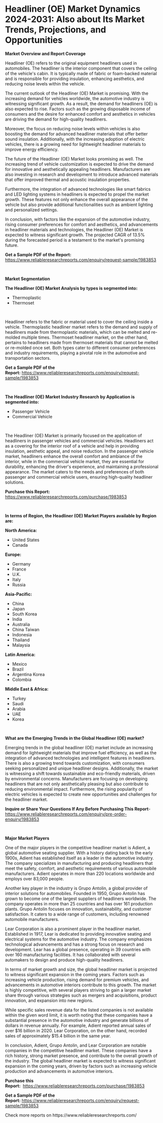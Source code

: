 <p><h1>Headliner (OE) Market Dynamics 2024-2031: Also about Its Market Trends, Projections, and Opportunities</h1></p><p><strong>Market Overview and Report Coverage</strong></p>
<p><p>Headliner (OE) refers to the original equipment headliners used in automobiles. The headliner is the interior component that covers the ceiling of the vehicle's cabin. It is typically made of fabric or foam-backed material and is responsible for providing insulation, enhancing aesthetics, and reducing noise levels within the vehicle.</p><p>The current outlook of the Headliner (OE) Market is promising. With the increasing demand for vehicles worldwide, the automotive industry is witnessing significant growth. As a result, the demand for headliners (OE) is also expected to rise. Factors such as the growing disposable income of consumers and the desire for enhanced comfort and aesthetics in vehicles are driving the demand for high-quality headliners.</p><p>Moreover, the focus on reducing noise levels within vehicles is also boosting the demand for advanced headliner materials that offer better sound insulation. Additionally, with the increasing adoption of electric vehicles, there is a growing need for lightweight headliner materials to improve energy efficiency.</p><p>The future of the Headliner (OE) Market looks promising as well. The increasing trend of vehicle customization is expected to drive the demand for innovative and aesthetically appealing headliners. Manufacturers are also investing in research and development to introduce advanced materials that offer improved thermal and acoustic insulation properties.</p><p>Furthermore, the integration of advanced technologies like smart fabrics and LED lighting systems in headliners is expected to propel the market growth. These features not only enhance the overall appearance of the vehicle but also provide additional functionalities such as ambient lighting and personalized settings.</p><p>In conclusion, with factors like the expansion of the automotive industry, rising consumer preferences for comfort and aesthetics, and advancements in headliner materials and technologies, the Headliner (OE) Market is expected to witness significant growth. The projected CAGR of 13.5% during the forecasted period is a testament to the market's promising future.</p></p>
<p><strong>Get a Sample PDF of the Report:</strong> <a href="https://www.reliableresearchreports.com/enquiry/request-sample/1983853">https://www.reliableresearchreports.com/enquiry/request-sample/1983853</a></p>
<p>&nbsp;</p>
<p><strong>Market Segmentation</strong></p>
<p><strong>The Headliner (OE) Market Analysis by types is segmented into:</strong></p>
<p><ul><li>Thermoplastic</li><li>Thermoset</li></ul></p>
<p>&nbsp;</p>
<p><p>Headliner refers to the fabric or material used to cover the ceiling inside a vehicle. Thermoplastic headliner market refers to the demand and supply of headliners made from thermoplastic materials, which can be melted and re-molded multiple times. Thermoset headliner market, on the other hand, pertains to headliners made from thermoset materials that cannot be melted or re-molded once set. Both types cater to different consumer preferences and industry requirements, playing a pivotal role in the automotive and transportation sectors.</p></p>
<p><strong>Get a Sample PDF of the Report:</strong>&nbsp;<a href="https://www.reliableresearchreports.com/enquiry/request-sample/1983853">https://www.reliableresearchreports.com/enquiry/request-sample/1983853</a></p>
<p>&nbsp;</p>
<p><strong>The Headliner (OE) Market Industry Research by Application is segmented into:</strong></p>
<p><ul><li>Passenger Vehicle</li><li>Commercial Vehicle</li></ul></p>
<p>&nbsp;</p>
<p><p>The Headliner (OE) Market is primarily focused on the application of headliners in passenger vehicles and commercial vehicles. Headliners act as a covering for the interior roof of a vehicle and help in providing insulation, aesthetic appeal, and noise reduction. In the passenger vehicle market, headliners enhance the overall comfort and ambiance of the interior, while in the commercial vehicle market, they are essential for durability, enhancing the driver's experience, and maintaining a professional appearance. The market caters to the needs and preferences of both passenger and commercial vehicle users, ensuring high-quality headliner solutions.</p></p>
<p><strong>Purchase this Report:</strong>&nbsp; <a href="https://www.reliableresearchreports.com/purchase/1983853">https://www.reliableresearchreports.com/purchase/1983853</a></p>
<p>&nbsp;</p>
<p><strong>In terms of Region, the Headliner (OE) Market Players available by Region are:</strong></p>
<p>
    <p> <strong> North America: </strong>
        <ul>
            <li>United States</li>
            <li>Canada</li>
        </ul>
        </p> 
    <p> <strong> Europe: </strong>
        <ul>
            <li>Germany</li>
            <li>France</li>
            <li>U.K.</li>
            <li>Italy</li>
            <li>Russia</li>
        </ul>
        </p> 
    <p> <strong> Asia-Pacific: </strong>
        <ul>
            <li>China</li>
            <li>Japan</li>
            <li>South Korea</li>
            <li>India</li>
            <li>Australia</li>
            <li>China Taiwan</li>
            <li>Indonesia</li>
            <li>Thailand</li>
            <li>Malaysia</li>
        </ul>
        </p> 
    <p> <strong> Latin America: </strong>
        <ul>
            <li>Mexico</li>
            <li>Brazil</li>
            <li>Argentina Korea</li>
            <li>Colombia</li>
        </ul>
        </p> 
    <p> <strong> Middle East & Africa: </strong>
        <ul>
            <li>Turkey</li>
            <li>Saudi</li>
            <li>Arabia</li>
            <li>UAE</li>
            <li>Korea</li>
        </ul>
    </p>
    </p>
<p>&nbsp;</p>
<p><strong>What are the Emerging Trends in the Global Headliner (OE) market?</strong></p>
<p><p>Emerging trends in the global headliner (OE) market include an increasing demand for lightweight materials that improve fuel efficiency, as well as the integration of advanced technologies and intelligent features in headliners. There is also a growing trend towards customization, with consumers seeking personalized and unique headliner designs. Additionally, the market is witnessing a shift towards sustainable and eco-friendly materials, driven by environmental concerns. Manufacturers are focusing on developing headliners that are not only aesthetically pleasing but also contribute to reducing environmental impact. Furthermore, the rising popularity of electric vehicles is expected to create new opportunities and challenges for the headliner market.</p></p>
<p><strong>Inquire or Share Your Questions If Any Before Purchasing This Report</strong>- <a href="https://www.reliableresearchreports.com/enquiry/pre-order-enquiry/1983853">https://www.reliableresearchreports.com/enquiry/pre-order-enquiry/1983853</a></p>
<p>&nbsp;</p>
<p><strong>Major Market Players</strong></p>
<p><p>One of the major players in the competitive headliner market is Adient, a global automotive seating supplier. With a history dating back to the early 1900s, Adient has established itself as a leader in the automotive industry. The company specializes in manufacturing and producing headliners that meet the safety, comfort, and aesthetic requirements of various automobile manufacturers. Adient operates in more than 220 locations worldwide and employs over 83,000 people.</p><p>Another key player in the industry is Grupo Antolin, a global provider of interior solutions for automobiles. Founded in 1950, Grupo Antolin has grown to become one of the largest suppliers of headliners worldwide. The company operates in more than 25 countries and has over 161 production plants. Grupo Antolin focuses on innovation, sustainability, and customer satisfaction. It caters to a wide range of customers, including renowned automobile manufacturers.</p><p>Lear Corporation is also a prominent player in the headliner market. Established in 1917, Lear is dedicated to providing innovative seating and electrical systems for the automotive industry. The company emphasizes technological advancements and has a strong focus on research and development. Lear has a global presence, operating in 39 countries with over 160 manufacturing facilities. It has collaborated with several automakers to design and produce high-quality headliners.</p><p>In terms of market growth and size, the global headliner market is projected to witness significant expansion in the coming years. Factors such as increasing vehicle production, rising demand for premium vehicles, and advancements in automotive interiors contribute to this growth. The market is highly competitive, with several players striving to gain a larger market share through various strategies such as mergers and acquisitions, product innovation, and expansion into new regions.</p><p>While specific sales revenue data for the listed companies is not available within the given word limit, it is worth noting that these companies have a substantial presence in the automotive industry and generate billions of dollars in revenue annually. For example, Adient reported annual sales of over $16 billion in 2020. Lear Corporation, on the other hand, recorded sales of approximately $15.4 billion in the same year.</p><p>In conclusion, Adient, Grupo Antolin, and Lear Corporation are notable companies in the competitive headliner market. These companies have a rich history, strong market presence, and contribute to the overall growth of the industry. The global headliner market is expected to witness significant expansion in the coming years, driven by factors such as increasing vehicle production and advancements in automotive interiors.</p></p>
<p><strong>Purchase this Report:</strong>&nbsp;&nbsp;<a href="https://www.reliableresearchreports.com/purchase/1983853">https://www.reliableresearchreports.com/purchase/1983853</a></p>
<p></p>
<p><strong>Get a Sample PDF of the Report:</strong>&nbsp;<a href="https://www.reliableresearchreports.com/enquiry/request-sample/1983853">https://www.reliableresearchreports.com/enquiry/request-sample/1983853</a></p>
<p>Check more reports on https://www.reliableresearchreports.com/</p>